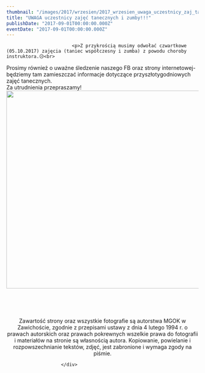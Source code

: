 ```yaml
---
thumbnail: "/images/2017/wrzesien/2017_wrzesien_uwaga_uczestnicy_zaj_tanecznych_i_zumby_2017_09_uwaga_uczestnicy_zaj_tanecznych_i_zumby_tańce.jpg"
title: "UWAGA uczestnicy zajęć tanecznych i zumby!!!"
publishDate: "2017-09-01T00:00:00.000Z"
eventDate: "2017-09-01T00:00:00.000Z"
---
```


<div class="entry-content">
							
							<p>Z przykrością musimy odwołać czwartkowe (05.10.2017) zajęcia (taniec współczesny i zumba) z powodu choroby instruktora.😥<br>
Prosimy również o uważne śledzenie naszego FB oraz strony internetowej- będziemy tam zamieszczać informacje dotyczące przyszłotygodniowych zajęć tanecznych.<br>
Za utrudnienia przepraszamy!<br>
<img fetchpriority="high" decoding="async" class="aligncenter size-full wp-image-5310" src="/images/2017/wrzesien/2017_wrzesien_uwaga_uczestnicy_zaj_tanecznych_i_zumby_2017_09_uwaga_uczestnicy_zaj_tanecznych_i_zumby_tańce.jpg" alt="" width="796" height="517" srcset="/images/2017/wrzesien/2017_wrzesien_uwaga_uczestnicy_zaj_tanecznych_i_zumby_2017_09_uwaga_uczestnicy_zaj_tanecznych_i_zumby_tańce.jpg 796w, /images/2017/wrzesien/tańce-300x195.jpg 300w, /images/2017/wrzesien/tańce-768x499.jpg 768w" sizes="(max-width: 796px) 100vw, 796px"></p>
<p>&nbsp;</p>
<p>&nbsp;</p>
<p style="text-align: center;">Zawartość strony oraz wszystkie fotografie są autorstwa MGOK w Zawichoście, zgodnie z przepisami ustawy z dnia 4 lutego 1994 r. o prawach autorskich oraz prawach pokrewnych wszelkie prawa do fotografii i materiałów na stronie są własnością autora. Kopiowanie, powielanie i rozpowszechnianie tekstów, zdjęć, jest zabronione i wymaga zgody na piśmie.</p>
						
						</div>
